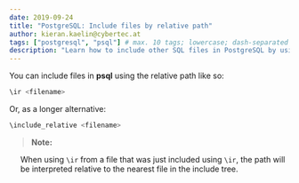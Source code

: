 ```yaml
---
date: 2019-09-24
title: "PostgreSQL: Include files by relative path"
author: kieran.kaelin@cybertec.at
tags: ["postgresql", "psql"] # max. 10 tags; lowercase; dash-separated
description: "Learn how to include other SQL files in PostgreSQL by using the relative file path." # max. 300 chars.
---
```


You can include files in **psql** using the relative path like so:

```sql
\ir <filename>
```

Or, as a longer alternative:

```sql
\include_relative <filename>
```

> **Note:**

<p style="margin-left: 20px">
	When using <code>\ir</code> from a file that was just included using <code>\ir</code>, the path will be interpreted relative to the nearest file in the include tree.
</p>
